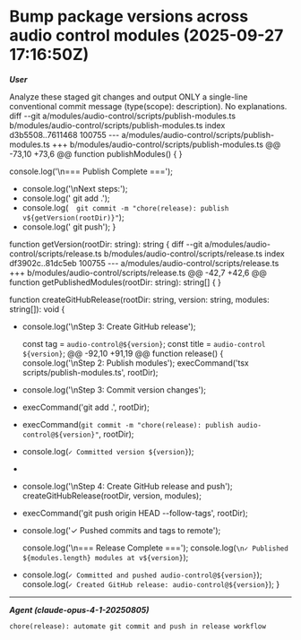 <!-- Generated by SpecStory -->

# Bump package versions across audio control modules (2025-09-27 17:16:50Z)

<!-- Claude Code Session 27c0e1b4-d66e-487e-8997-d6b3cbb485a1 (2025-09-27_17-16-50Z) -->

_**User**_

Analyze these staged git changes and output ONLY a single-line conventional commit message (type(scope): description). No explanations.
diff --git a/modules/audio-control/scripts/publish-modules.ts b/modules/audio-control/scripts/publish-modules.ts
index d3b5508..7611468 100755
--- a/modules/audio-control/scripts/publish-modules.ts
+++ b/modules/audio-control/scripts/publish-modules.ts
@@ -73,10 +73,6 @@ function publishModules() {
   }
 
   console.log('\n=== Publish Complete ===');
-  console.log('\nNext steps:');
-  console.log('  git add .');
-  console.log(`  git commit -m "chore(release): publish v${getVersion(rootDir)}"`);
-  console.log('  git push');
 }
 
 function getVersion(rootDir: string): string {
diff --git a/modules/audio-control/scripts/release.ts b/modules/audio-control/scripts/release.ts
index df3902c..81dc5eb 100755
--- a/modules/audio-control/scripts/release.ts
+++ b/modules/audio-control/scripts/release.ts
@@ -42,7 +42,6 @@ function getPublishedModules(rootDir: string): string[] {
 }
 
 function createGitHubRelease(rootDir: string, version: string, modules: string[]): void {
-  console.log('\nStep 3: Create GitHub release');
 
   const tag = `audio-control@${version}`;
   const title = `audio-control ${version}`;
@@ -92,10 +91,19 @@ function release() {
   console.log('\nStep 2: Publish modules');
   execCommand('tsx scripts/publish-modules.ts', rootDir);
 
+  console.log('\nStep 3: Commit version changes');
+  execCommand('git add .', rootDir);
+  execCommand(`git commit -m "chore(release): publish audio-control@${version}"`, rootDir);
+  console.log(`✓ Committed version ${version}`);
+
+  console.log('\nStep 4: Create GitHub release and push');
   createGitHubRelease(rootDir, version, modules);
+  execCommand('git push origin HEAD --follow-tags', rootDir);
+  console.log('✓ Pushed commits and tags to remote');
 
   console.log('\n=== Release Complete ===');
   console.log(`\n✓ Published ${modules.length} modules at v${version}`);
+  console.log(`✓ Committed and pushed audio-control@${version}`);
   console.log(`✓ Created GitHub release: audio-control@${version}`);
 }
 


---

_**Agent (claude-opus-4-1-20250805)**_

```
chore(release): automate git commit and push in release workflow
```

